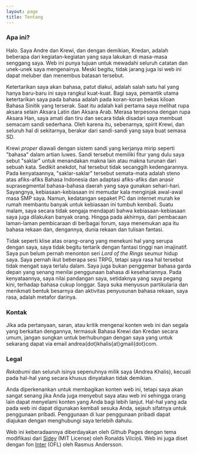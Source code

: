 ```yaml
---
layout: page 
title: Tentang
---
```


### Apa ini?
Halo. Saya Andre dan Krewi, dan dengan demikian, Kredan, adalah beberapa dari kegiatan-kegiatan yang saya lakukan di masa-masa senggang saya. Web ini punya tujuan untuk mewadahi seluruh catatan dan unek-unek saya mengenainya. Meski begitu, tidak jarang juga isi web ini dapat meluber dan menembus batasan tersebut.

Ketertarikan saya akan bahasa, patut diakui, adalah salah satu hal yang hanya baru-baru ini saya rangkul kuat-kuat. Bagi saya, pemantik utama ketertarikan saya pada bahasa adalah pada koran-koran bekas kiloan Bahasa Sinitik yang terserak. Saat itu adalah kali pertama saya melihat rupa aksara selain Aksara Latin dan Aksara Arab. Merasa terpesona dengan rupa Aksara Han, saya amati dan tiru dan secara tidak disadari saya membuat semacam sandi sederhana. Oleh karena itu, sebenarnya, spirit Krewi, dan seluruh hal di sekitarnya, berakar dari sandi-sandi yang saya buat semasa SD. 

Krewi *proper* diawali dengan sistem sandi yang kerjanya mirip seperti "bahasa" dalam artian luwes. Sandi tersebut memiliki fitur yang dulu saya sebut "saklar" untuk menandakan makna lain atau makna turunan dari sebuah kata. Sedikit anekdot, hal tersebut tidak secanggih kedengarannya. Pada kenyataannya, "saklar-saklar" tersebut semata-mata adalah steno atas afiks-afiks Bahasa Indonesia dan adaptasi afiks-afiks dan anasir suprasegmental bahasa-bahasa daerah yang saya gunakan sehari-hari. Sayangnya, kebiasaan-kebiasaan ini memudar kala menginjak awal-awal masa SMP saya. Namun, kedatangan sepaket PC dan internet murah ke rumah membantu banyak untuk kebiasaan ini tumbuh kembali. Suatu malam, saya secara tidak sengaja mendapati bahwa kebiasaan-kebiasaan saya juga dilakukan banyak orang. Hingga pada akhirnya, dari pembacaan laman-laman pembicaraan di berbagai forum, saya menemukan apa itu bahasa rekaan dan, dengannya, dunia rekaan dan tulisan fantasi.

Tidak seperti klise atas orang-orang yang menekuni hal yang serupa dengan saya, saya tidak begitu tertarik dengan fantasi tinggi nan imajinatif. Saya pun belum pernah menonton seri *Lord of the Rings* seumur hidup saya. Saya pernah ikut beberapa sesi TRPG, tetapi saya rasa hal tersebut tidak mengait saya terlalu dalam. Saya juga bukan penggemar bahasa garda depan yang senang menilai penggunaan bahasa di kesehariannya. Pada kenyataannya, saya nilai pandangan saya, setidaknya yang saya pegang kini, terhadap bahasa cukup longgar. Saya suka menyusun partikularia dan menikmati bentuk besarnya dan aktivitas penyusunan bahasa rekaan, saya rasa, adalah metafor darinya.

### Kontak

Jika ada pertanyaan, saran, atau kritik mengenai konten web ini dan segala yang berkaitan dengannya, termasuk Bahasa Krewi dan Kredan secara umum, jangan sungkan untuk berhubungan dengan saya yang untuk sekarang dapat via email andrea{dot}khalis{at}gmail{dot}com.

### Legal
*Rekabumi* dan seluruh isinya sepenuhnya milik saya (Andrea Khalis), kecuali pada hal-hal yang secara khusus dinyatakan tidak demikian.

Anda diperkenankan untuk membagikan konten web ini, tetapi saya akan sangat senang jika Anda juga menyebut saya atau web ini sehingga orang lain dapat menyelami konten yang Anda bagi lebih lanjut. Hal-hal yang ada pada web ini dapat digunakan kembali sesuka Anda, sejauh sifatnya untuk penggunaan pribadi. Penggunaan di luar penggunaan pribadi dapat diajukan dengan menghubungi saya terlebih dahulu.

Web ini keberadaannya diberdayakan oleh Github Pages dengan tema modifikasi dari [Sidey](https://github.com/ronv/sidey) (MIT License) oleh Ronalds Vilciņš. Web ini juga diset dengan fon [Inter](https://rsms.me/inter/) (OFL) oleh Rasmus Andersson.
